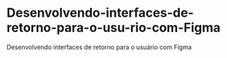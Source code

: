 # Desenvolvendo-interfaces-de-retorno-para-o-usu-rio-com-Figma
Desenvolvendo interfaces de retorno para o usuário com Figma
